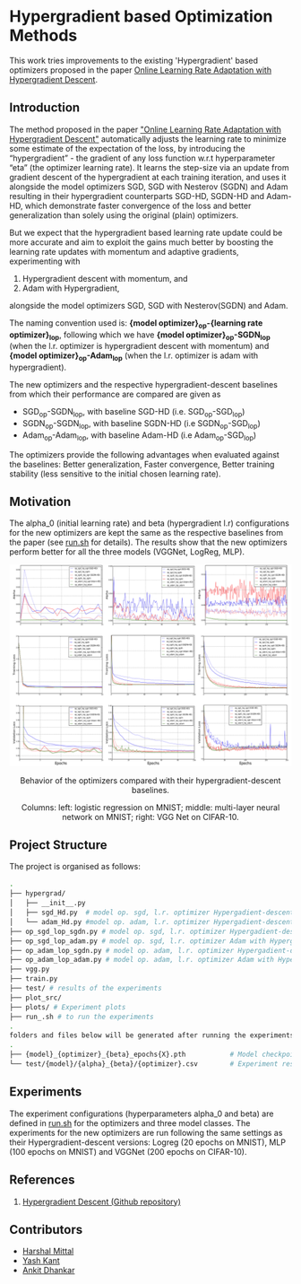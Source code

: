 Hypergradient based Optimization Methods
===
This work tries improvements to the existing 'Hypergradient' based optimizers proposed in the paper [Online Learning Rate Adaptation with Hypergradient Descent][1].

## Introduction
The method proposed in the paper ["Online Learning Rate Adaptation with Hypergradient Descent"][1] automatically adjusts the learning rate to minimize some estimate of the expectation of the loss, by introducing the “hypergradient” - the gradient of any loss function w.r.t hyperparameter “eta” (the optimizer learning rate). It learns the step-size via an update from gradient descent of the hypergradient at each training iteration, and uses it alongside the model optimizers SGD, SGD with Nesterov (SGDN) and Adam resulting in their hypergradient counterparts SGD-HD, SGDN-HD and Adam-HD, which demonstrate faster convergence of the loss and better generalization than solely using the original (plain) optimizers. 

But we expect that the hypergradient based learning rate update could be more accurate and aim to exploit the gains much better by boosting the learning rate updates with momentum and adaptive gradients, experimenting with 
1. Hypergradient descent with momentum, and
2. Adam with Hypergradient, 

alongside the model optimizers SGD, SGD with Nesterov(SGDN) and Adam. 

The naming convention used is: **{model optimizer}<sub>op</sub>-{learning rate optimizer}<sub>lop</sub>**, following which we have **{model optimizer}<sub>op</sub>-SGDN<sub>lop</sub>** (when the l.r. optimizer is hypergradient descent with momentum) and **{model optimizer}<sub>op</sub>-Adam<sub>lop</sub>** (when the l.r. optimizer is adam with hypergradient).

The new optimizers and the respective hypergradient-descent baselines from which their performance are compared are given as
- SGD<sub>op</sub>-SGDN<sub>lop</sub>, with baseline SGD-HD (i.e. SGD<sub>op</sub>-SGD<sub>lop</sub>)
- SGDN<sub>op</sub>-SGDN<sub>lop</sub>, with baseline SGDN-HD (i.e SGDN<sub>op</sub>-SGD<sub>lop</sub>)
- Adam<sub>op</sub>-Adam<sub>lop</sub>, with baseline Adam-HD (i.e Adam<sub>op</sub>-SGD<sub>lop</sub>)

The optimizers provide the following advantages when evaluated against the baselines: Better generalization, Faster convergence, Better training stability (less sensitive to the initial chosen learning rate).


Motivation
---
The alpha_0 (initial learning rate) and beta (hypergradient l.r) configurations for the new optimizers are kept the same as the respective baselines from the paper (see [run.sh](https://github.com/harshalmittal4/HD_variants/blob/master/run.sh) for details). The results show that the new optimizers perform better for all the three models (VGGNet, LogReg, MLP).

<img src="results.png">
<p align=center>Behavior of the optimizers compared with their hypergradient-descent baselines.</p>

<p align=center>Columns: left: logistic regression on MNIST; middle: multi-layer neural network on MNIST; right:
VGG Net on CIFAR-10.</p>

Project Structure
---
The project is organised as follows:

```bash
.
├── hypergrad/
│   ├── __init__.py 
│   ├── sgd_Hd.py  # model op. sgd, l.r. optimizer Hypergadient-descent (original)
│   └── adam_Hd.py #model op. adam, l.r. optimizer Hypergadient-descent (original)
├── op_sgd_lop_sgdn.py # model op. sgd, l.r. optimizer Hypergadient-descent with momentum
├── op_sgd_lop_adam.py # model op. sgd, l.r. optimizer Adam with Hypergadient 
├── op_adam_lop_sgdn.py # model op. adam, l.r. optimizer Hypergadient-descent with momentum
├── op_adam_lop_adam.py # model op. adam, l.r. optimizer Adam with Hypergadient
├── vgg.py
├── train.py
├── test/ # results of the experiments
├── plot_src/
├── plots/ # Experiment plots
├── run_.sh # to run the experiments
.
folders and files below will be generated after running the experiments
.
├── {model}_{optimizer}_{beta}_epochs{X}.pth           # Model checkpoint
└── test/{model}/{alpha}_{beta}/{optimizer}.csv        # Experiment results
```

Experiments
---
The experiment configurations (hyperparameters alpha_0 and beta) are defined in [run.sh](https://github.com/harshalmittal4/HD_variants/blob/master/run.sh)  for the optimizers and three model classes. The experiments for the new optimizers are run following the same settings as their Hypergradient-descent versions: Logreg (20 epochs on MNIST), MLP (100 epochs on MNIST) and VGGNet (200 epochs on CIFAR-10).

## References

1) [Hypergradient Descent (Github repository)](https://github.com/gbaydin/hypergradient-descent)

## Contributors
- [Harshal Mittal][2]
- [Yash Kant][3]
- [Ankit Dhankar][4]

[1]:https://arxiv.org/pdf/1703.04782.pdf
[2]:https://github.com/harshalmittal4
[3]:https://github.com/yashkant
[4]:https://github.com/Ankit-Dhankhar
